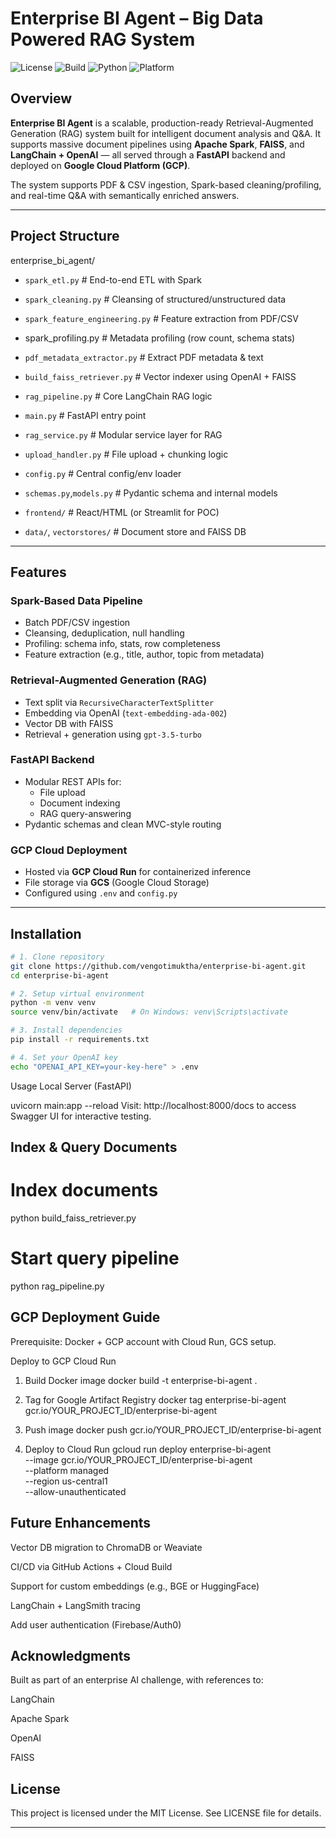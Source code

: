 # Enterprise BI Agent – Big Data Powered RAG System

![License](https://img.shields.io/badge/license-MIT-blue)
![Build](https://img.shields.io/badge/build-passing-brightgreen)
![Python](https://img.shields.io/badge/python-3.11-blue)
![Platform](https://img.shields.io/badge/platform-GCP-lightgrey)

##  Overview

**Enterprise BI Agent** is a scalable, production-ready Retrieval-Augmented Generation (RAG) system built for intelligent document analysis and Q&A. It supports massive document pipelines using **Apache Spark**, **FAISS**, and **LangChain + OpenAI** — all served through a **FastAPI** backend and deployed on **Google Cloud Platform (GCP)**.

The system supports PDF & CSV ingestion, Spark-based cleaning/profiling, and real-time Q&A with semantically enriched answers.

---

##  Project Structure
enterprise_bi_agent/

- `spark_etl.py` # End-to-end ETL with Spark
- `spark_cleaning.py` # Cleansing of structured/unstructured data
- `spark_feature_engineering.py` # Feature extraction from PDF/CSV
- spark_profiling.py # Metadata profiling (row count, schema stats)

- `pdf_metadata_extractor.py` # Extract PDF metadata & text
- `build_faiss_retriever.py` # Vector indexer using OpenAI + FAISS
- `rag_pipeline.py` # Core LangChain RAG logic

- `main.py` # FastAPI entry point
- `rag_service.py` # Modular service layer for RAG
- `upload_handler.py` # File upload + chunking logic
- `config.py` # Central config/env loader
- `schemas.py`,`models.py` # Pydantic schema and internal models

- `frontend/` # React/HTML (or Streamlit for POC)
- `data/`, `vectorstores/` # Document store and FAISS DB

  
---

##  Features

###  Spark-Based Data Pipeline
- Batch PDF/CSV ingestion
- Cleansing, deduplication, null handling
- Profiling: schema info, stats, row completeness
- Feature extraction (e.g., title, author, topic from metadata)

###  Retrieval-Augmented Generation (RAG)
- Text split via `RecursiveCharacterTextSplitter`
- Embedding via OpenAI (`text-embedding-ada-002`)
- Vector DB with FAISS
- Retrieval + generation using `gpt-3.5-turbo`

###  FastAPI Backend
- Modular REST APIs for:
  - File upload
  - Document indexing
  - RAG query-answering
- Pydantic schemas and clean MVC-style routing

###  GCP Cloud Deployment
- Hosted via **GCP Cloud Run** for containerized inference
- File storage via **GCS** (Google Cloud Storage)
- Configured using `.env` and `config.py`

---

##  Installation

```bash
# 1. Clone repository
git clone https://github.com/vengotimuktha/enterprise-bi-agent.git
cd enterprise-bi-agent

# 2. Setup virtual environment
python -m venv venv
source venv/bin/activate   # On Windows: venv\Scripts\activate

# 3. Install dependencies
pip install -r requirements.txt

# 4. Set your OpenAI key
echo "OPENAI_API_KEY=your-key-here" > .env

```

Usage
Local Server (FastAPI)

uvicorn main:app --reload
Visit: http://localhost:8000/docs to access Swagger UI for interactive testing.

## Index & Query Documents

# Index documents
python build_faiss_retriever.py

# Start query pipeline
python rag_pipeline.py

## GCP Deployment Guide
Prerequisite: Docker + GCP account with Cloud Run, GCS setup.

 Deploy to GCP Cloud Run

 1. Build Docker image
docker build -t enterprise-bi-agent .

 2. Tag for Google Artifact Registry
docker tag enterprise-bi-agent gcr.io/YOUR_PROJECT_ID/enterprise-bi-agent

 3. Push image
docker push gcr.io/YOUR_PROJECT_ID/enterprise-bi-agent

 4. Deploy to Cloud Run
gcloud run deploy enterprise-bi-agent \
  --image gcr.io/YOUR_PROJECT_ID/enterprise-bi-agent \
  --platform managed \
  --region us-central1 \
  --allow-unauthenticated
  
## Future Enhancements
 Vector DB migration to ChromaDB or Weaviate

 CI/CD via GitHub Actions + Cloud Build

 Support for custom embeddings (e.g., BGE or HuggingFace)

 LangChain + LangSmith tracing

 Add user authentication (Firebase/Auth0)

## Acknowledgments
Built as part of an enterprise AI challenge, with references to:

LangChain

Apache Spark

OpenAI

FAISS

## License
This project is licensed under the MIT License. See LICENSE file for details.


---







